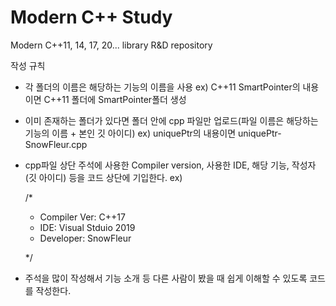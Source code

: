 # Modern C++ Study
Modern C++11, 14, 17, 20... library R&D repository


작성 규칙

- 각 폴더의 이름은 해당하는 기능의 이름을 사용 
  ex) C++11 SmartPointer의 내용이면 C++11 폴더에 SmartPointer폴더 생성

- 이미 존재하는 폴더가 있다면 폴더 안에 cpp 파일만 업로드(파일 이름은 해당하는 기능의 이름 + 본인 깃 아이디) 
  ex) uniquePtr의 내용이면 uniquePtr-SnowFleur.cpp 

- cpp파일 상단 주석에 사용한 Compiler version, 사용한 IDE, 해당 기능, 작성자(깃 아이디) 등을 코드 상단에 기입한다.
  ex) 
  
    /*
    - Compiler Ver: C++17
    - IDE: Visual Stduio 2019
    - Developer: SnowFleur
    
    */
    
    
- 주석을 많이 작성해서 기능 소개 등 다른 사람이 봤을 때 쉽게 이해할 수 있도록 코드를 작성한다.
